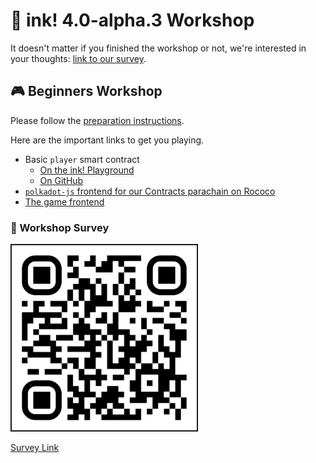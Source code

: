 # 🦑 ink! 4.0-alpha.3 Workshop

It doesn't matter if you finished the workshop or not, we're interested in your thoughts:
[link to our survey]().

## 🎮 Beginners Workshop

Please follow the [preparation instructions](https://github.com/paritytech/ink-workshop/blob/main/workshop/1_SETUP.md).

Here are the important links to get you playing.

* Basic `player` smart contract
  * [On the ink! Playground](https://ink-playground.substrate.io/?id=9230e11fc09945ac2cdc928d53cfbfdd)
  * [On GitHub](https://github.com/paritytech/ink-workshop/blob/main/beginners-workshop/basic-player/lib.rs)
* [`polkadot-js` frontend for our Contracts parachain on Rococo](https://polkadot.js.org/apps/?rpc=wss%3A%2F%2Frococo-contracts-rpc.polkadot.io#/explorer)
* [The game frontend](http://splash.use.ink)

### 📝 Workshop Survey

<a href="https://forms.gle/LA6aidjTSZjXrvhq8"><img src=".images/beginner-survey.png" width="300" /></a>

[Survey Link](https://forms.gle/LA6aidjTSZjXrvhq8)
